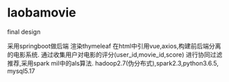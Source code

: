 # laobamovie
final design

采用springboot做后端 渲染thymeleaf 在html中引用vue,axios,构建前后端分离的电影系统.
通过收集用户对电影的评分(user_id,movie_id,score) 进行协同过滤推荐,采用spark mil中的als算法.
hadoop2.7(伪分布式),spark2.3,python3.6.5, mysql5.17
